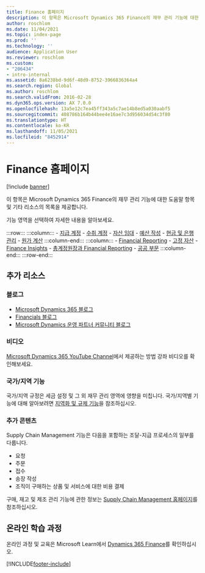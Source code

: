 ```yaml
---
title: Finance 홈페이지
description: 이 항목은 Microsoft Dynamics 365 Finance의 재무 관리 기능에 대한 도움말 항목 및 기타 리소스의 목록을 제공합니다.
author: roschlom
ms.date: 11/04/2021
ms.topic: index-page
ms.prod: ''
ms.technology: ''
audience: Application User
ms.reviewer: roschlom
ms.custom:
- "206434"
- intro-internal
ms.assetid: 8a6238bd-9d6f-48d9-8752-3966836364a4
ms.search.region: Global
ms.author: roschlom
ms.search.validFrom: 2016-02-28
ms.dyn365.ops.version: AX 7.0.0
ms.openlocfilehash: 13a5e12c7ea45ff343a5c7ae14b8ed5a030aabf5
ms.sourcegitcommit: 408786b164b44bee4e16ae7c3d956034d54c3f80
ms.translationtype: HT
ms.contentlocale: ko-KR
ms.lasthandoff: 11/05/2021
ms.locfileid: "8452914"
---
```

# <a name="finance-home-page"></a>Finance 홈페이지

[!include [banner](includes/banner.md)]

이 항목은 Microsoft Dynamics 365 Finance의 재무 관리 기능에 대한 도움말 항목 및 기타 리소스의 목록을 제공합니다. 

기능 영역을 선택하여 자세한 내용을 알아보세요.

:::row:::
    :::column:::
        - [지급 계정](accounts-payable/accounts-payable.md) 
        - [수취 계정](accounts-receivable/accounts-receivable.md)
        - [자산 임대](asset-leasing/asset-leasing-homepage.md)
        - [예산 작성](budgeting/budgeting-overview.md) 
        - [현금 및 은행 관리](cash-bank-management/cash-bank-management.md)
        - [원가 계산](cost-accounting/cost-accounting-home-page.md)
    :::column-end:::
    :::column:::
        - [Financial Reporting](../fin-ops-core/dev-itpro/analytics/financial-reporting-intro.md?toc=%2ffin-and-ops%2ftoc.json)
        - [고정 자산](fixed-assets/fixed-assets.md)
        - [Finance Insights](finance-insights/finance-insights-home-page.md)
        - [총계정원장과 Financial Reporting](general-ledger/general-ledger.md) 
        - [공공 부문](public-sector/public-sector-functionality.md) 
    :::column-end:::
:::row-end:::


## <a name="additional-resources"></a>추가 리소스

### <a name="blogs"></a>블로그

- [Microsoft Dynamics 365 블로그](https://community.dynamics.com/b/msftdynamicsblog?c=Enterprise)
- [Financials 블로그](https://community.dynamics.com/365/financeandoperations/b/financials) 
- [Microsoft Dynamics 운영 파트너 커뮤니티 블로그](https://community.dynamics.com/partner/b/operationspartnercommunityblog)

### <a name="videos"></a>비디오

[Microsoft Dynamics 365 YouTube Channel](https://www.youtube.com/channel/UCJGCg4rB3QSs8y_1FquelBQ)에서 제공하는 방법 강좌 비디오를 확인해보세요.

### <a name="countryregion-functionality"></a>국가/지역 기능

국가/지역 규정은 세금 설정 및 그 외 재무 관리 영역에 영향을 미칩니다. 국가/지역별 기능에 대해 알아보려면 [지역화 및 규제 기능](../fin-ops-core/dev-itpro/lcs-solutions/country-region.md?toc=%2ffin-and-ops%2ftoc.json)을 참조하십시오.

### <a name="additional-content"></a>추가 콘텐츠

Supply Chain Management 기능은 다음을 포함하는 조달-지급 프로세스의 일부를 다룹니다.

   - 요청
   - 주문 
   - 접수
   - 송장 작성
   - 조직이 구매하는 상품 및 서비스에 대한 비용 결제 
    
구매, 재고 및 제조 관리 기능에 관한 정보는 [Supply Chain Management 홈페이지](https://github.com/MicrosoftDocs/Dynamics-365-Operations/blob/WhatsNew-SCM-10-0-6/articles/supply-chain/index.md)를 참조하십시오.

## <a name="elearning-courses"></a>온라인 학습 과정

온라인 과정 및 교육은 Microsoft Learn에서 [Dynamics 365 Finance](/learn/browse/?products=dynamics-finance&resource_type=learning+path)를 확인하십시오.

[!INCLUDE[footer-include](../includes/footer-banner.md)]
